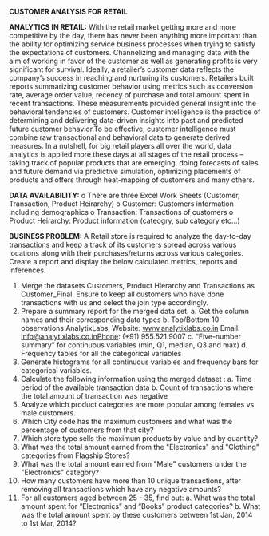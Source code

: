**CUSTOMER ANALYSIS FOR RETAIL**

**ANALYTICS IN RETAIL:**
With the retail market getting more and more competitive by the day, there has never been
anything more important than the ability for optimizing service business processes when
trying to satisfy the expectations of customers. Channelizing and managing data with the
aim of working in favor of the customer as well as generating profits is very significant for
survival.
Ideally, a retailer’s customer data reflects the company’s success in reaching and nurturing
its customers. Retailers built reports summarizing customer behavior using metrics such as
conversion rate, average order value, recency of purchase and total amount spent in recent
transactions. These measurements provided general insight into the behavioral tendencies
of customers.
Customer intelligence is the practice of determining and delivering data-driven insights into
past and predicted future customer behavior.To be effective, customer intelligence must
combine raw transactional and behavioral data to generate derived measures.
In a nutshell, for big retail players all over the world, data analytics is applied more these
days at all stages of the retail process – taking track of popular products that are emerging,
doing forecasts of sales and future demand via predictive simulation, optimizing placements
of products and offers through heat-mapping of customers and many others.

**DATA AVAILABILITY:**
o There are three Excel Work Sheets (Customer, Transaction, Product Heirarchy)
o Customer: Customers information including demographics
o Transaction: Transactions of customers
o Product Heirarchy: Product information (cateogry, sub category etc...) 

**BUSINESS PROBLEM:**
A Retail store is required to analyze the day-to-day transactions and keep a track of its customers
spread across various locations along with their purchases/returns across various categories.
Create a report and display the below calculated metrics, reports and inferences.
1. Merge the datasets Customers, Product Hierarchy and Transactions as Customer_Final. Ensure to
keep all customers who have done transactions with us and select the join type accordingly.
2. Prepare a summary report for the merged data set.
 a. Get the column names and their corresponding data types
 b. Top/Bottom 10 observations
AnalytixLabs, Website: www.analytixlabs.co.in Email: info@analytixlabs.co.inPhone: (+91) 955.521.9007
 c. “Five-number summary” for continuous variables (min, Q1, median, Q3 and max)
d. Frequency tables for all the categorical variables
3. Generate histograms for all continuous variables and frequency bars for categorical variables.
4. Calculate the following information using the merged dataset :
 a. Time period of the available transaction data
 b. Count of transactions where the total amount of transaction was negative
5. Analyze which product categories are more popular among females vs male customers.
6. Which City code has the maximum customers and what was the percentage of customers from
that city?
7. Which store type sells the maximum products by value and by quantity?
8. What was the total amount earned from the "Electronics" and "Clothing" categories from
Flagship Stores?
9. What was the total amount earned from "Male" customers under the "Electronics" category?
10. How many customers have more than 10 unique transactions, after removing all transactions
which have any negative amounts?
11. For all customers aged between 25 - 35, find out:
 a. What was the total amount spent for “Electronics” and “Books” product categories?
 b. What was the total amount spent by these customers between 1st Jan, 2014 to 1st Mar, 2014?
